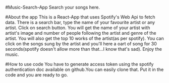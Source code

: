 #Music-Search-App
Search your songs here.

#About the app
This is a React-App that uses Spotify's Web Api to fetch data. There is a search bar, type the name of your favourite artist or any artist. Click on search button. You will get the name of your artist with artist's image and number of people following the artist and genre of the artist. You will also get the top 10 works of the artist(as per spotify). You can click on the songs sung by the artist and you'll here a oart of song for 30 seconds(spotify doesn't allow more than that...I know that's sad). Enjoy the music.

#How to use code
You have to generate access token using the spotify authentication doc available on github.You can easily clone that. Put it in the code and you are ready to go.
